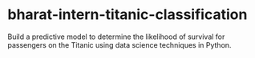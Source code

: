 # bharat-intern-titanic-classification
Build a predictive model to determine the likelihood of survival for passengers on the Titanic using data science techniques in Python.
